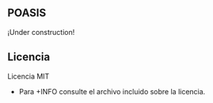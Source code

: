 ## POASIS 

¡Under construction!

## Licencia

Licencia MIT

* Para +INFO consulte el archivo incluido sobre la licencia.